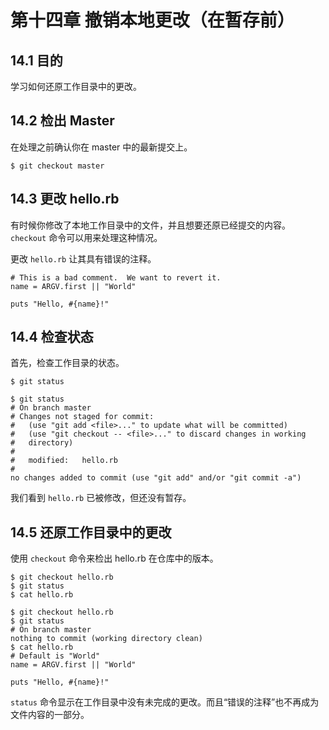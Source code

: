 # 第十四章 撤销本地更改（在暂存前）

## 14.1 目的

学习如何还原工作目录中的更改。

## 14.2 检出 Master

在处理之前确认你在 master 中的最新提交上。

```
$ git checkout master
```

## 14.3 更改 hello.rb

有时候你修改了本地工作目录中的文件，并且想要还原已经提交的内容。`checkout` 命令可以用来处理这种情况。

更改 `hello.rb` 让其具有错误的注释。

```
# This is a bad comment.  We want to revert it.
name = ARGV.first || "World"

puts "Hello, #{name}!"
```

## 14.4 检查状态

首先，检查工作目录的状态。

```
$ git status
```

```
$ git status
# On branch master
# Changes not staged for commit:
#   (use "git add <file>..." to update what will be committed)
#   (use "git checkout -- <file>..." to discard changes in working
#   directory)
#
#   modified:   hello.rb
#
no changes added to commit (use "git add" and/or "git commit -a")
```

我们看到 `hello.rb` 已被修改，但还没有暂存。

## 14.5 还原工作目录中的更改

使用 `checkout` 命令来检出 hello.rb 在仓库中的版本。

```
$ git checkout hello.rb
$ git status
$ cat hello.rb
```

```
$ git checkout hello.rb
$ git status
# On branch master
nothing to commit (working directory clean)
$ cat hello.rb
# Default is "World"
name = ARGV.first || "World"

puts "Hello, #{name}!"
```

`status` 命令显示在工作目录中没有未完成的更改。而且“错误的注释”也不再成为文件内容的一部分。